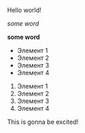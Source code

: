 Hello world!


*some word*

**some word**

* Элемент 1
* Элемент 2
* Элемент 3
* Элемент 4

1. Элемент 1
2. Элемент 2
3. Элемент 3
4.  Элемент 4


This is gonna be excited!